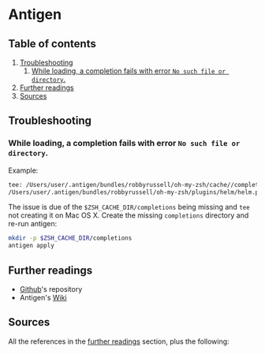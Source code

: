 # Antigen

## Table of contents <!-- omit in toc -->

1. [Troubleshooting](#troubleshooting)
   1. [While loading, a completion fails with error `No such file or directory`.](#while-loading-a-completion-fails-with-error-no-such-file-or-directory)
1. [Further readings](#further-readings)
1. [Sources](#sources)

## Troubleshooting

### While loading, a completion fails with error `No such file or directory`.

Example:

```sh
tee: /Users/user/.antigen/bundles/robbyrussell/oh-my-zsh/cache//completions/_helm: No such file or directory
/Users/user/.antigen/bundles/robbyrussell/oh-my-zsh/plugins/helm/helm.plugin.zsh:source:9: no such file or directory: /Users/user/.antigen/bundles/robbyrussell/oh-my-zsh/cache//completions/_helm
```

The issue is due of the `$ZSH_CACHE_DIR/completions` being missing and `tee` not creating it on Mac OS X. Create the missing `completions` directory and re-run antigen:

```sh
mkdir -p $ZSH_CACHE_DIR/completions
antigen apply
```

## Further readings

- [Github]'s repository
- Antigen's [Wiki]

## Sources

All the references in the [further readings] section, plus the following:

<!-- upstream -->
[github]: https://github.com/zsh-users/antigen
[wiki]: https://github.com/zsh-users/antigen/wiki

<!-- in-article references -->
[further readings]: #further-readings

<!-- internal references -->
<!-- external references -->
